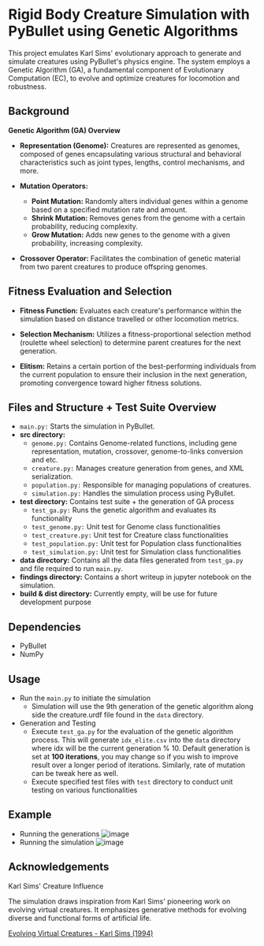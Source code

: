 # Rigid Body Creature Simulation with PyBullet using Genetic Algorithms

This project emulates Karl Sims' evolutionary approach to generate and simulate creatures using PyBullet's physics engine. The system employs a Genetic Algorithm (GA), a fundamental component of Evolutionary Computation (EC), to evolve and optimize creatures for locomotion and robustness.

## Background
**Genetic Algorithm (GA) Overview**

- **Representation (Genome):** Creatures are represented as genomes, composed of genes encapsulating various structural and behavioral characteristics such as joint types, lengths, control mechanisms, and more.

- **Mutation Operators:** 
    - **Point Mutation:** Randomly alters individual genes within a genome based on a specified mutation rate and amount.
    - **Shrink Mutation:** Removes genes from the genome with a certain probability, reducing complexity.
    - **Grow Mutation:** Adds new genes to the genome with a given probability, increasing complexity.

- **Crossover Operator:** Facilitates the combination of genetic material from two parent creatures to produce offspring genomes.

## Fitness Evaluation and Selection
- **Fitness Function:** Evaluates each creature's performance within the simulation based on distance travelled or other locomotion metrics.

- **Selection Mechanism:** Utilizes a fitness-proportional selection method (roulette wheel selection) to determine parent creatures for the next generation.

- **Elitism:** Retains a certain portion of the best-performing individuals from the current population to ensure their inclusion in the next generation, promoting convergence toward higher fitness solutions.

## Files and Structure + Test Suite Overview
-   `main.py:` Starts the simulation in PyBullet.
-   **src directory:**
    - `genome.py:` Contains Genome-related functions, including gene representation, mutation, crossover, genome-to-links conversion and etc.
    - `creature.py:` Manages creature generation from genes, and XML serialization.
    - `population.py:` Responsible for managing populations of creatures.
    - `simulation.py:` Handles the simulation process using PyBullet.
-   **test directory:** Contains test suite + the generation of GA process
    - `test_ga.py:` Runs the genetic algorithm and evaluates its functionality
    - `test_genome.py:` Unit test for Genome class functionalities
    - `test_creature.py:` Unit test for Creature class functionalities
    - `test_population.py:` Unit test for Population class functionalities
    - `test_simulation.py:` Unit test for Simulation class functionalities
- **data directory:** Contains all the data files generated from `test_ga.py` and file required to run `main.py`.
- **findings directory:** Contains a short writeup in jupyter notebook on the simulation.
- **build & dist directory:** Currently empty, will be use for future development purpose
  
## Dependencies
- PyBullet
- NumPy

## Usage
- Run the `main.py` to initiate the simulation
    - Simulation will use the 9th generation of the genetic algorithm along side the creature.urdf file found in the `data` directory.
- Generation and Testing
    - Execute `test_ga.py` for the evaluation of the genetic algorithm process. This will generate `idx_elite.csv` into the `data` directory where idx will be the current generation % 10. Default generation is set at **100 iterations**, you may change so if you wish to improve result over a longer period of iterations. Similarly, rate of mutation can be tweak here as well. 
    - Execute specified test files with `test` directory to conduct unit testing on various functionalities

## Example
- Running the generations
![image](https://github.com/yugentan/Genetic-Algorithm/assets/84921573/2cf9a911-b75f-46b2-b0a9-b275f9888e33)
- Running the simulation
![image](https://github.com/yugentan/Genetic-Algorithm/assets/84921573/7d6625fb-d51b-4f53-b057-a4492f68d2c8)

## Acknowledgements
Karl Sims' Creature Influence

The simulation draws inspiration from Karl Sims' pioneering work on evolving virtual creatures. It emphasizes generative methods for evolving diverse and functional forms of artificial life.

[Evolving Virtual Creatures - Karl Sims (1994)](https://www.karlsims.com/papers/siggraph94.pdf)
